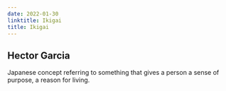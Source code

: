 ```yaml
---
date: 2022-01-30
linktitle: Ikigai
title: Ikigai
---
```


## Hector Garcia

Japanese concept referring to something that gives a person a sense of purpose, a reason for living.